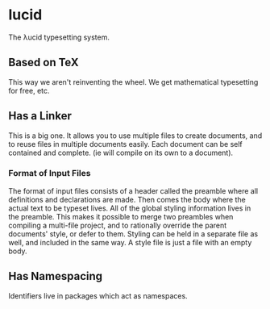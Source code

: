 # lucid
The λucid typesetting system.

## Based on TeX
This way we aren't reinventing the wheel.  We get mathematical typesetting for free, etc.

## Has a Linker
This is a big one.  It allows you to use multiple files to create documents, and to reuse files in multiple documents easily.  Each document can be self contained and complete. (ie will compile on its own to a document).

### Format of Input Files
The format of input files consists of a header called the preamble where all definitions and declarations are made.  Then comes the body where the actual text to be typeset lives.  All of the global styling information lives in the preamble.  This makes it possible to merge two preambles when compiling a multi-file project, and to rationally override the parent documents' style, or defer to them.  Styling can be held in a separate file as well, and included in the same way.  A style file is just a file with an empty body.

## Has Namespacing
Identifiers live in packages which act as namespaces.
